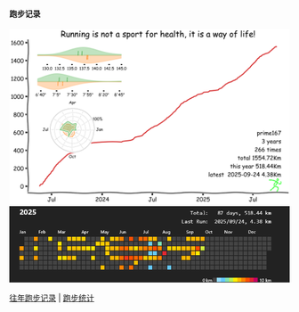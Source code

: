#### 跑步记录
![run](https://github.com/prime167/miles/raw/master/miles.svg)
![2025](https://github.com/prime167/MyRunningLog/blob/main/data/2025.png)


[往年跑步记录](https://github.com/prime167/MyRunningLog/blob/main/README.md)      |        [跑步统计](https://github.com/prime167/MyRunningLog/blob/main/trend.md)
